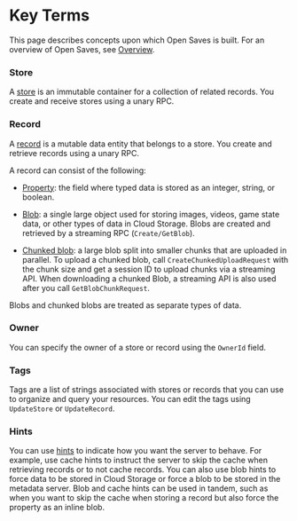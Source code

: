 # Key Terms

This page describes concepts upon which Open Saves is built. For an overview of Open Saves, see [Overview](./docs/overview.md). 

### Store

A [store](https://pkg.go.dev/github.com/googleforgames/open-saves@v0.2.0-beta1/api#Store) is an immutable container for a collection of related records. You create and receive stores using a unary RPC.

### Record

A [record](https://pkg.go.dev/github.com/googleforgames/open-saves@v0.2.0-beta1/api#Record) is a mutable data entity that belongs to a store. You create and retrieve records using a unary RPC.

A record can consist of the following:

* [Property](https://pkg.go.dev/github.com/googleforgames/open-saves@v0.2.0-beta1/api#Property): the field where typed data is stored as an integer, string, or boolean.

* [Blob](https://pkg.go.dev/github.com/googleforgames/open-saves@v0.2.0-beta1/api#BlobMetadata): a single large object used for storing images, videos, game state data, or other types of data in Cloud Storage. Blobs are created and retrieved by a streaming RPC (`Create/GetBlob`).

* [Chunked blob](https://pkg.go.dev/github.com/googleforgames/open-saves@v0.2.0-beta1/api#ChunkMetadata): a large blob split into smaller chunks that are uploaded in parallel. 
To upload a chunked blob, call `CreateChunkedUploadRequest` with the chunk size and get a session ID to upload chunks via a streaming API. When downloading a chunked Blob, a streaming API is also used after you call `GetBlobChunkRequest`.

Blobs and chunked blobs are treated as separate types of data.

### Owner

You can specify the owner of a store or record using the `OwnerId` field.
 
### Tags

Tags are a list of strings associated with stores or records that you can use to organize and query your resources. You can edit the tags using `UpdateStore` or `UpdateRecord`.

### Hints

You can use [hints](https://pkg.go.dev/github.com/googleforgames/open-saves@v0.2.0-beta1/api#Hint) to indicate how you want the server to behave. For example, use cache hints to instruct the server to skip the cache when retrieving records or to not cache records. 
You can also use blob hints to force data to be stored in Cloud Storage or force a blob to be stored in the metadata server. Blob and cache hints can be used in tandem, such as when you want to skip the cache when storing a record but also force the property as an inline blob.
